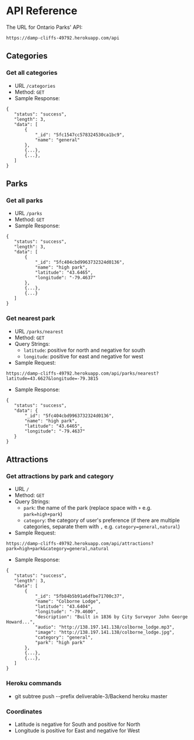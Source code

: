 # API Reference

The URL for Ontario Parks' API:
```
https://damp-cliffs-49792.herokuapp.com/api
```

## Categories

### Get all categories 
 - URL `/categories`
 - Method: `GET`
 - Sample Response:
 ```
 {
    "status": "success",
    "length": 3,
    "data": [
        {
            "_id": "5fc1547cc578324530ca1bc9",
            "name": "general"
        },
        {...},
        {...},
    ]
 }
 ```
 
## Parks

### Get all parks
 - URL `/parks`
 - Method: `GET`
 - Sample Response:
 ```
 {
    "status": "success",
    "length": 3,
    "data": [
        {
            "_id": "5fc404cbd9963732324d0136",
            "name": "high park",
            "latitude": "43.6465",
            "longitude": "-79.4637"
        },
        {...},
        {...}
    ]
 }
 ```
 
### Get nearest park
 - URL `/parks/nearest`
 - Method: `GET`
 - Query Strings:
   - `latitude`: positive for north and negative for south
   - `longitude`: positive for east and negative for west
 - Sample Request:
 ```
 https://damp-cliffs-49792.herokuapp.com/api/parks/nearest?latitude=43.6627&longitude=-79.3815
 ```
 - Sample Response:
 ```
 {
    "status": "success",
    "data": {
        "_id": "5fc404cbd9963732324d0136",
        "name": "high park",
        "latitude": "43.6465",
        "longitude": "-79.4637"
    }
 }
 ```
 
## Attractions

### Get attractions by park and category
 - URL `/`
 - Method: `GET`
 - Query Strings:
   - `park`: the name of the park (replace space with `+` e.g. `park=high+park`)
   - `category`: the category of user's preference (if there are multiple categories, separate them with `,` e.g. `category=general,natural`)
 - Sample Request:
 ```
 https://damp-cliffs-49792.herokuapp.com/api/attractions?park=high+park&category=general,natural
 ```
 - Sample Response:
 ```
 {
    "status": "success",
    "length": 3,
    "data": [
        {
            "_id": "5fb84b5b91a6dfbe71700c37",
            "name": "Colborne Lodge",
            "latitude": "43.6404",
            "longitude": "-79.4600",
            "description": "Built in 1836 by City Surveyor John George Howard...",
            "audio": "http://138.197.141.138/colborne_lodge.mp3",
            "image": "http://138.197.141.138/colborne_lodge.jpg",
            "category": "general",
            "park": "high park"
        },
        {...},
        {...},
    ]
 }
 ```
 


### Heroku commands
 - git subtree push --prefix deliverable-3/Backend heroku master

### Coordinates 
 - Latitude is negative for South and positive for North
 - Longitude is positive for East and negative for West
